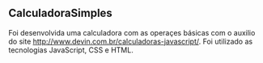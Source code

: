 ## CalculadoraSimples
Foi desenvolvida uma calculadora com as operaçes básicas com o auxilio do site http://www.devin.com.br/calculadoras-javascript/. Foi utilizado as tecnologias JavaScript, CSS e HTML.
